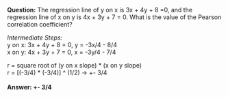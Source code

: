**Question:** 
The regression line of y on x is 3x + 4y + 8 =0, and the regression line of x on y is 4x + 3y + 7 = 0. 
What is the value of the Pearson correlation coefficient?

*Intermediate Steps:* <br />
y on x: 3x + 4y + 8 = 0, y = -3x/4 - 8/4 <br />
x on y: 4x + 3y + 7 = 0, x = -3y/4 - 7/4 <br />

r = square root of (y on x slope) * (x on y slope) <br />
r = [(-3/4) * (-3/4)] ^ (1/2) -> +- 3/4 <br />
<br />
**Answer: +- 3/4**
